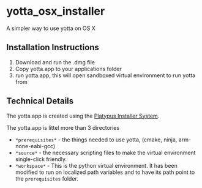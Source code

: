 # yotta_osx_installer
A simpler way to use yotta on OS X

## Installation Instructions
1) Download and run the .dmg file
2) Copy yotta.app to your applications folder
3) run yotta.app, this will open sandboxed virtual environment to run yotta from

## Technical Details
The yotta.app is created using the [Platypus Installer System](http://sveinbjorn.org/platypus/). 

The yotta.app is littel more than 3 directories
* `*prerequisites*` - the things needed to use yotta, (cmake, ninja, arm-none-eabi-gcc)
* `*source*` - the necessary scripting files to make the virtual environment single-click friendly.
* `*workspace*` - This is the python virtual environment. It has been modified to run on localized path variables and to have its path point to the `prerequisites` folder.

